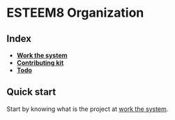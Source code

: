 # ESTEEM8 Organization

## Index

* **[Work the system](https://github.com/esteem8app/esteem8app.github.io/tree/master/docs/work-the-system)**
* **[Contributing kit](https://github.com/esteem8app/esteem8app.github.io/tree/master/docs/contributing-kit)**
* **[Todo](https://github.com/esteem8app/esteem8app.github.io/tree/master/docs/todo)**

## Quick start

Start by knowing what is the project at [work the system](https://github.com/esteem8app/esteem8app.github.io/tree/master/docs/work-the-system).
